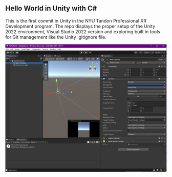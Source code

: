 ## Hello World in Unity with C#

This is the first commit in Unity in the NYU Tandon Professional XR Development program.  The repo displays the proper setup of the Unity 2022 environment, Visual Studio 2022 version and exploring built in tools for Git management like the Unity .gitignore file.

![Unity Hello World](./HelloWorld-unity-screenshot.png?raw=true "Unity Hello World")